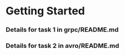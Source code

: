 # Getting Started

### Details for task 1 in grpc/README.md
### Details for task 2 in avro/README.md
